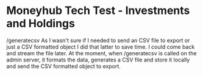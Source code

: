 # Moneyhub Tech Test - Investments and Holdings

/generatecsv
As I wasn't sure if I needed to send an CSV file to export or just a CSV formatted object I did that latter to save time. I could come back and stream the file later.
At the moment, when /generatecsv is called on the admin server, it formats the data, generates a CSV file and store it locally and send the CSV formatted object to export.
